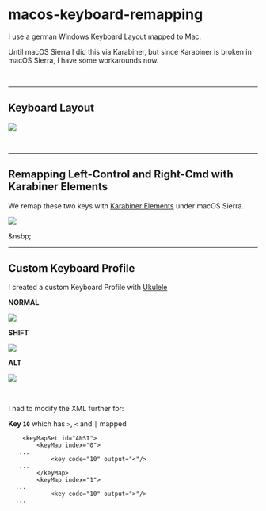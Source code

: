 # macos-keyboard-remapping

I use a german Windows Keyboard Layout mapped to Mac.

Until macOS Sierra I did this via Karabiner, but since Karabiner is broken in macOS Sierra, I have some workarounds now.

&nbsp;

-----


## Keyboard Layout

![](https://clouless.github.io/macos-keyboard-remapping/keyboard-layout-map.png)


&nbsp;

-----

## Remapping Left-Control and Right-Cmd with Karabiner Elements

We remap these two keys with [Karabiner Elements](https://github.com/tekezo/Karabiner-Elements) under macOS Sierra.

![](https://clouless.github.io/macos-keyboard-remapping/karabiner-elements-remap.png)

&nsbp;

-----

## Custom Keyboard Profile

I created a custom Keyboard Profile with [Ukulele](http://scripts.sil.org/cms/scripts/page.php?site_id=nrsi&id=ukelele)

**NORMAL**


![](https://clouless.github.io/macos-keyboard-remapping/ukulele-normal.png)

**SHIFT**

![](https://clouless.github.io/macos-keyboard-remapping/ukulele-shift.png)

**ALT**

![](https://clouless.github.io/macos-keyboard-remapping/ukulele-alt.png)

&nbsp;

I had to modify the XML further for:

**Key `10`** which has `>`, `<` and `|` mapped

```
	<keyMapSet id="ANSI">
		<keyMap index="0">
   ...
			<key code="10" output="<"/>
   ...
		</keyMap>
		<keyMap index="1">
  ...
			<key code="10" output=">"/>
  ...
```
